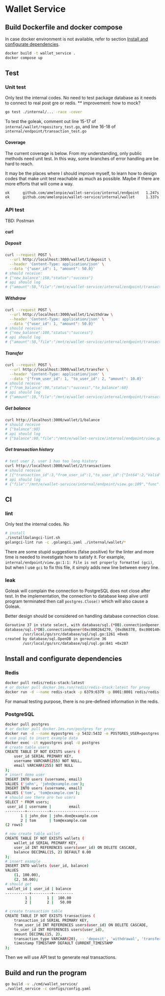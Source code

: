 # Wallet Service

## Build Dockerfile and docker compose
In case docker environment is not available, refer to section [Install and configurate dependencies](#install-and-configurate-dependencies).
```sh
docker build -t wallet_service .
docker compose up
```

## Test
### Unit test
Only test the internal codes. No need to test package database as it needs to connect to real post gre or redis.
** improvement: how to mock?
```sh
go test ./internal/... -race -cover
```
To test the goleak, comment out line 15-17 of `internal/wallet/repository_test.go`, and line 16-18 of `internal/endpoint/transaction_test.go`
#### Coverage
The current coverage is below. From my understanding, only public methods need unit test. In this way, some branches of error handling are be hard to reach.

It may be the places where I should improve myself, to learn how to design codes that make unit test reachable as much as possible. Maybe if there are more efforts that will come a way.
```sh
ok      github.com/amelonpie/wallet-service/internal/endpoint   1.247s  coverage: 62.0% of statements
ok      github.com/amelonpie/wallet-service/internal/wallet     1.337s  coverage: 73.6% of statements
```
### API test
TBD: Postman
#### curl
##### Deposit
```sh
curl --request POST \
  --url http://localhost:3000/wallet/1/deposit \
  --header 'Content-Type: application/json' \
  --data '{"user_id": 1, "amount": 50.0}'
# should receive:
# {"new_balance":150,"status":"success"}
# api should log
# {"amount":50,"file":"/mnt/e/wallet-service/internal/endpoint/transaction.go:171","func":"github.com/amelonpie/wallet-service/internal/endpoint.handleTransactionRequest","level":"info","module":"endpoints","msg":"successful deposit","newBalance":150,"time":"2025-02-25T02:46:19+08:00","user_id":1}
```

##### Withdraw
```sh
curl --request POST \
  --url http://localhost:3000/wallet/1/withdraw \
  --header 'Content-Type: application/json' \
  --data '{"user_id": 1, "amount": 50.0}'
# should receive:
# {"new_balance":100,"status":"success"}
# api should log
# {"amount":50,"file":"/mnt/e/wallet-service/internal/endpoint/transaction.go:171","func":"github.com/amelonpie/wallet-service/internal/endpoint.handleTransactionRequest","level":"info","module":"endpoints","msg":"successful withdraw","newBalance":100,"time":"2025-02-25T02:48:34+08:00","user_id":1}
```

##### Transfer
```sh
curl --request POST \
  --url http://localhost:3000/wallet/transfer \
  --header 'Content-Type: application/json' \
  --data '{"from_user_id": 1, "to_user_id": 2, "amount": 10.0}'
# should receive
# {"from_balance":90,"status":"success","to_balance":60}
# api should log
# {"amount":10,"file":"/mnt/e/wallet-service/internal/endpoint/transaction.go:226","from_user_id":1,"func":"github.com/amelonpie/wallet-service/internal/endpoint.transferHandler","level":"info","module":"endpoints","msg":"successful transfer","new_from_balance":90,"new_to_balance":60,"time":"2025-02-25T02:55:36+08:00","to_user_id":2}
```

##### Get balance
```sh
curl http://localhost:3000/wallet/1/balance
# should receive
# {"balance":90}
# api should log
# {"balance":90,"file":"/mnt/e/wallet-service/internal/endpoint/view.go:68","func":"github.com/amelonpie/wallet-service/internal/endpoint.balanceHandler","level":"info","module":"endpoints","msg":"successful get balance","time":"2025-02-25T03:01:58+08:00","user_id":1}
```

##### Get transaction history
```sh
# test user 2. user 1 has too long history
curl http://localhost:3000/wallet/2/transactions
# should receive
# [{"transaction_id":3,"from_user_id":1,"to_user_id":{"Int64":2,"Valid":true},"amount":10,"transaction_type":"transfer","timestamp":"2025-02-24T18:51:56.682079Z"}]
# api should log
# {"file":"/mnt/e/wallet-service/internal/endpoint/view.go:109","func":"github.com/amelonpie/wallet-service/internal/endpoint.transactionsHandler","level":"info","module":"endpoints","msg":"successful get transaction history","time":"2025-02-25T03:13:02+08:00","transaction":[{"transaction_id":3,"from_user_id":1,"to_user_id":{"Int64":2,"Valid":true},"amount":10,"transaction_type":"transfer","timestamp":"2025-02-24T18:51:56.682079Z"}],"user_id":2}
```

## CI
### lint
Only test the internal codes. No
```sh
# install
./installGolangci-lint.sh
golangci-lint run -c .golangci.yaml ./internal/wallet/*
```
There are some stupid suggestions (false positive) for the linter and more time is needed to investigate how to satisfy it.
For example, `internal/endpoint/view.go:1:1: File is not properly formatted (gci)`, but when I use `gci` to fix this file, it simply adds new line between every line.

### leak
Goleak will complain the connection to PostgreSQL does not close after test. In the implementation, the connection to database keep alive until program terminated then call `postgres.Close()` which will also cause a Goleak.

Better design should be considered on handling database connection close.
```sh
Goroutine 37 in state select, with database/sql.(*DB).connectionOpener on top of the stack:
database/sql.(*DB).connectionOpener(0xc000264270, {0xd66378, 0xc000140c80})
        /usr/local/go/src/database/sql/sql.go:1261 +0xeb
created by database/sql.OpenDB in goroutine 36
        /usr/local/go/src/database/sql/sql.go:841 +0x287
```

## Install and configurate dependencies
### Redis
```sh
docker pull redis/redis-stack:latest
# or docker pull docker.1ms.run/redis/redis-stack:latest for proxy
docker run -d --name redis-stack -p 6379:6379 -p 8001:8001 redis/redis-stack:latest
```
For manual testing purpose, there is no pre-defined information in the redis.

### PostgreSQL
```sh
docker pull postgres
# or docker pull docker.1ms.run/postgres for proxy
docker run -d --name mypostgres -p 5432:5432 -e POSTGRES_USER=postgres -e POSTGRES_PASSWORD=yourpassword -e POSTGRES_DB=users postgres -c 'ssl=off'
# use psql to insert example data
docker exec -it mypostgres psql -U postgres
# create table users
CREATE TABLE IF NOT EXISTS users (
    user_id SERIAL PRIMARY KEY,
    username VARCHAR(255) NOT NULL,
    email VARCHAR(255) NOT NULL
);
# insert demo user
INSERT INTO users (username, email)
VALUES ('john', 'john@example.com');
INSERT INTO users (username, email)
VALUES ('tom', 'tom@example.com');
# should see there are two users
SELECT * FROM users;
 user_id | username |        email         
---------+----------+----------------------
       1 | john_doe | john.doe@example.com
       2 | tom      | tom@example.com
(2 rows)

# now create table wallet
CREATE TABLE IF NOT EXISTS wallets (
    wallet_id SERIAL PRIMARY KEY,
    user_id INT REFERENCES users(user_id) ON DELETE CASCADE,
    balance DECIMAL(15, 2) DEFAULT 0.00
);
# insert example
INSERT INTO wallets (user_id, balance)
VALUES
    (1, 100.00),
    (2, 50.00);
# should get 
 wallet_id | user_id | balance 
-----------+---------+---------
         1 |       1 |  100.00
         2 |       2 |   50.00

# create transaction table
CREATE TABLE IF NOT EXISTS transactions (
    transaction_id SERIAL PRIMARY KEY,
    from_user_id INT REFERENCES users(user_id) ON DELETE CASCADE,
    to_user_id INT REFERENCES users(user_id),
    amount DECIMAL(15, 2),
    transaction_type VARCHAR(20), -- 'deposit', 'withdrawal', 'transfer'
    timestamp TIMESTAMP DEFAULT CURRENT_TIMESTAMP
);
```
Then we will use API test to generate real transactions.

## Build and run the program
```sh
go build -v ./cmd/wallet_service/
./wallet_service -c configs/config.yaml 
```